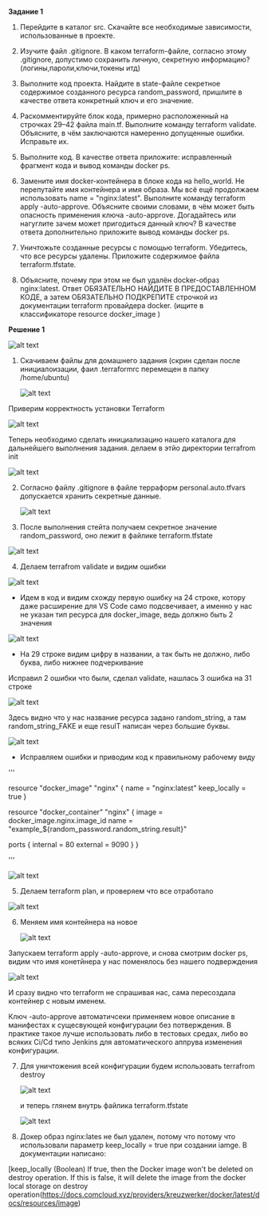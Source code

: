**Задание 1**

1) Перейдите в каталог src. Скачайте все необходимые зависимости, использованные в проекте.

2) Изучите файл .gitignore. В каком terraform-файле, согласно этому .gitignore, допустимо сохранить личную, секретную информацию?(логины,пароли,ключи,токены итд)

3) Выполните код проекта. Найдите в state-файле секретное содержимое созданного ресурса random_password, пришлите в качестве ответа конкретный ключ и его значение.

4) Раскомментируйте блок кода, примерно расположенный на строчках 29–42 файла main.tf. Выполните команду terraform validate. Объясните, в чём заключаются намеренно допущенные ошибки. Исправьте их.

5) Выполните код. В качестве ответа приложите: исправленный фрагмент кода и вывод команды docker ps.

6) Замените имя docker-контейнера в блоке кода на hello_world. Не перепутайте имя контейнера и имя образа. Мы всё ещё продолжаем использовать name = "nginx:latest". Выполните команду terraform apply -auto-approve. Объясните своими словами, в чём может быть опасность применения ключа -auto-approve. Догадайтесь или нагуглите зачем может пригодиться данный ключ? В качестве ответа дополнительно приложите вывод команды docker ps.

7) Уничтожьте созданные ресурсы с помощью terraform. Убедитесь, что все ресурсы удалены. Приложите содержимое файла terraform.tfstate.

8) Объясните, почему при этом не был удалён docker-образ nginx:latest. Ответ ОБЯЗАТЕЛЬНО НАЙДИТЕ В ПРЕДОСТАВЛЕННОМ КОДЕ, а затем ОБЯЗАТЕЛЬНО ПОДКРЕПИТЕ строчкой из документации terraform провайдера docker. (ищите в классификаторе resource docker_image )





**Решение 1**

![alt text](https://github.com/mezhibo/docker-compose/blob/01d7e387556b270ba6c00a9fc823b4e908750d3f/IMG/1.jpg)


1) Скачиваем файлы для домашнего задания (скрин сделан после инициалоизации, фаил .terraformrc перемещен в папку /home/ubuntu)

   ![alt text](https://github.com/mezhibo/Vvedenie-terraform/blob/3e3f4d803fc904bba4fada21e3cae02a0107edfb/IMG/3.jpg)


Приверим корректность установки Terraform

![alt text](https://github.com/mezhibo/Vvedenie-terraform/blob/3e3f4d803fc904bba4fada21e3cae02a0107edfb/IMG/1.jpg)


Теперь необходимо сделать инициализацию нашего каталога для дальнейшего выполнения задания. делаем в этйо директории terrafrom init

![alt text](https://github.com/mezhibo/Vvedenie-terraform/blob/3e3f4d803fc904bba4fada21e3cae02a0107edfb/IMG/2.jpg)



2) Согласно файлу .gitignore в файле терраформ personal.auto.tfvars допускается хранить секретные данные.

   ![alt text](https://github.com/mezhibo/Vvedenie-terraform/blob/3e854dd0d95703c0b43a8573959d44d12580f173/IMG/4.jpg)



3) После выполнения стейта получаем секретное значение random_password, оно лежит в файлике terraform.tfstate

![alt text](https://github.com/mezhibo/Vvedenie-terraform/blob/477f9bd4307d7b9b1e24f9ab0430267c01b85258/IMG/5.jpg)


4) Делаем terrafrom validate и видим ошибки

![alt text](https://github.com/mezhibo/Vvedenie-terraform/blob/ff3141003e416862df559a0ffbff516850a7cdb6/IMG/7.jpg)


- Идем в код и видим схожду первую ошибку на 24 строке, котору даже расширение для VS Code само подсвечивает, а именно 
у нас не указан тип ресурса для docker_image, ведь должно быть 2 значения

![alt text](https://github.com/mezhibo/Vvedenie-terraform/blob/ff3141003e416862df559a0ffbff516850a7cdb6/IMG/6.jpg)


 - На 29 строке видим цифру в названии, а так быть не должно, либо буква, либо нижнее подчеркивание

Исправил 2 ошибки что были, сделал validate, нашлась 3 ошибка на 31 строке 


![alt text](https://github.com/mezhibo/Vvedenie-terraform/blob/85ef0d1fad36f876d02210d1a080a0843a80a251/IMG/8.jpg)


Здесь видно что у нас название ресурса задано random_string, а там random_string_FAKE и еще resulT написан через большие буквы.

![alt text](https://github.com/mezhibo/Vvedenie-terraform/blob/cb3ef4cfbeb1ce1e8a49f5ec14fcd05c43b30581/IMG/9.jpg)


 - Исправляем ошибки и приводим код к правильному рабочему виду

'''

resource "docker_image" "nginx" {
  name         = "nginx:latest"
  keep_locally = true
}

resource "docker_container" "nginx" {
  image = docker_image.nginx.image_id
  name  = "example_${random_password.random_string.result}"

  ports {
    internal = 80
    external = 9090
  }
}


'''

![alt text](https://github.com/mezhibo/Vvedenie-terraform/blob/c0f5c422f40e9beae0d08045831dfe9fa4316648/IMG/10.jpg)


5) Делаем terraform plan, и проверяем что все отработало


![alt text](https://github.com/mezhibo/Vvedenie-terraform/blob/519b90ea269286cc2d03362d394fa94257771377/IMG/11.jpg)



6) Меняем имя контейнера на новое

   ![alt text](https://github.com/mezhibo/Vvedenie-terraform/blob/1361d03f4c989e09f79196b35822535c7b28a2f5/IMG/13.jpg)


Запускаем terraform apply -auto-approve, и снова смотрим docker ps, видим что имя конетйнера у нас поменялось без нашего подверждения 


![alt text](https://github.com/mezhibo/Vvedenie-terraform/blob/1361d03f4c989e09f79196b35822535c7b28a2f5/IMG/14.jpg)

И сразу видно что terraform не спрашивая нас, сама пересоздала контейнер с новым именем.


Ключ -auto-approve автоматичсеки применяем новое описание в манифестах к сущесвующей конфигурации без потверждения. В практике такое лучше использовать либо в тестовых средах, либо во всяких Ci/Cd типо Jenkins для автоматического аппрува изменения конфигурации.


7) Для уничтожения всей конфигурации будем использовать terrafrom destroy

   ![alt text](https://github.com/mezhibo/Vvedenie-terraform/blob/8505e3f047791150b60a7175c2bae4955406f5f3/IMG/15.jpg)


   и теперь глянем внутрь файлика terraform.tfstate

   ![alt text](https://github.com/mezhibo/Vvedenie-terraform/blob/8505e3f047791150b60a7175c2bae4955406f5f3/IMG/16.jpg)


8) Докер образ nginx:lates не был удален, потому что
   потому что использовали параметр keep_locally = true при создании iamge.
   В документации написано:

  [keep_locally (Boolean) If true, then the Docker image won't be deleted on destroy operation. If this is false, it will delete the image from the docker local storage on destroy operation(https://docs.comcloud.xyz/providers/kreuzwerker/docker/latest/docs/resources/image)




